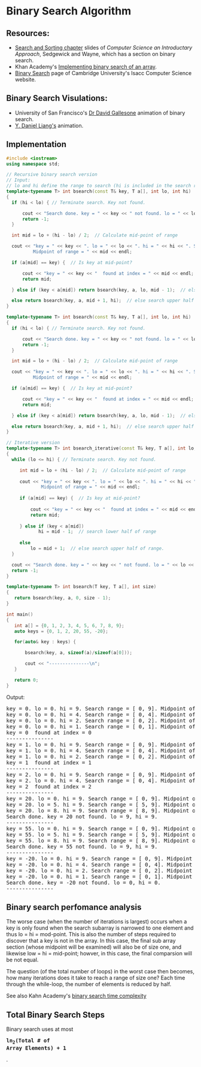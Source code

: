 # Binary Search Algorithm

## Resources:

* [Search and Sorting chapter](https://introcs.cs.princeton.edu/java/lectures/keynote/CS.11.SearchSort.pdf) slides of *Computer Science an Introductary Approach*, Sedgewick and Wayne, which has a section on binary search.
* Khan Academy's [Implementing binary search of an array](https://www.khanacademy.org/computing/computer-science/algorithms/binary-search/a/implementing-binary-search-of-an-array).
* [Binary Search](https://isaaccomputerscience.org/concepts/dsa_search_binary?examBoard=all&stage=all) page of Cambridge University's Isacc Computer Science website.

## Binary Search Visulations:

* University of San Francisco's [Dr David Gallesone](https://www.cs.usfca.edu/~galles/visualization/Search.html) animation of binary search.
* [Y. Daniel Liang's](https://yongdanielliang.github.io/animation/web/BinarySearchNew.html) animation.

## Implementation

```cpp
#include <iostream>
using namespace std;

// Recursive binary search version
// Input:
// lo and hi define the range to search (hi is included in the search range). 
template<typename T> int bsearch(const T& key, T a[], int lo, int hi) 
{
  if (hi < lo) { // Terminate search. Key not found.

      cout << "Search done. key = " << key << " not found. lo = " << lo << ", hi = " << hi << ".\n";
      return -1;
  }

  int mid = lo + (hi - lo) / 2;  // Calculate mid-point of range

  cout << "key = " << key << ". lo = " << lo << ". hi = " << hi << ". Search range = [ " << lo << ", " << hi << "].\
          Midpoint of range = " << mid << endl;

  if (a[mid] == key) {  // Is key at mid-point?

      cout << "key = " << key << "  found at index = " << mid << endl;
      return mid;

  } else if (key < a[mid]) return bsearch(key, a, lo, mid - 1);  // else search lower half of range

  else return bsearch(key, a, mid + 1, hi);  // else search upper half of range.
}

template<typename T> int bsearch(const T& key, T a[], int lo, int hi) 
{
  if (hi < lo) { // Terminate search. Key not found.

      cout << "Search done. key = " << key << " not found. lo = " << lo << ", hi = " << hi << ".\n";
      return -1;
  }

  int mid = lo + (hi - lo) / 2;  // Calculate mid-point of range

  cout << "key = " << key << ". lo = " << lo << ". hi = " << hi << ". Search range = [ " << lo << ", " << hi << "].\
          Midpoint of range = " << mid << endl;

  if (a[mid] == key) {  // Is key at mid-point?

      cout << "key = " << key << "  found at index = " << mid << endl;
      return mid;

  } else if (key < a[mid]) return bsearch(key, a, lo, mid - 1);  // else search lower half of range

  else return bsearch(key, a, mid + 1, hi);  // else search upper half of range.
}

// Iterative version
template<typename T> int bsearch_iterative(const T& key, T a[], int lo, int hi) 
{
  while (lo <= hi) { // Terminate search. Key not found.

     int mid = lo + (hi - lo) / 2;  // Calculate mid-point of range
   
     cout << "key = " << key << ". lo = " << lo << ". hi = " << hi << ". Search range = [ " << lo << ", " << hi << "].\
             Midpoint of range = " << mid << endl;
   
     if (a[mid] == key) {  // Is key at mid-point?
   
         cout << "key = " << key << "  found at index = " << mid << endl;
         return mid;
   
     } else if (key < a[mid])
            hi = mid - 1;  // search lower half of range
   
     else 
         lo = mid + 1;  // else search upper half of range.
  } 

  cout << "Search done. key = " << key << " not found. lo = " << lo << ", hi = " << hi << ".\n";
  return -1;
}

template<typename T> int bsearch(T key, T a[], int size)
{
   return bsearch(key, a, 0, size - 1);
}

int main()
{
   int a[] = {0, 1, 2, 3, 4, 5, 6, 7, 8, 9};
   auto keys = {0, 1, 2, 20, 55, -20};

   for(auto& key : keys) {

       bsearch(key, a, sizeof(a)/sizeof(a[0]));

       cout << "---------------\n";
   }

   return 0;
}
```

Output:

<pre>
key = 0. lo = 0. hi = 9. Search range = [ 0, 9]. Midpoint of range = 4
key = 0. lo = 0. hi = 4. Search range = [ 0, 4]. Midpoint of range = 2
key = 0. lo = 0. hi = 2. Search range = [ 0, 2]. Midpoint of range = 1
key = 0. lo = 0. hi = 1. Search range = [ 0, 1]. Midpoint of range = 0
key = 0  found at index = 0
---------------
key = 1. lo = 0. hi = 9. Search range = [ 0, 9]. Midpoint of range = 4
key = 1. lo = 0. hi = 4. Search range = [ 0, 4]. Midpoint of range = 2
key = 1. lo = 0. hi = 2. Search range = [ 0, 2]. Midpoint of range = 1
key = 1  found at index = 1
---------------
key = 2. lo = 0. hi = 9. Search range = [ 0, 9]. Midpoint of range = 4
key = 2. lo = 0. hi = 4. Search range = [ 0, 4]. Midpoint of range = 2
key = 2  found at index = 2
---------------
key = 20. lo = 0. hi = 9. Search range = [ 0, 9]. Midpoint of range = 4
key = 20. lo = 5. hi = 9. Search range = [ 5, 9]. Midpoint of range = 7
key = 20. lo = 8. hi = 9. Search range = [ 8, 9]. Midpoint of range = 8
Search done. key = 20 not found. lo = 9, hi = 9.
---------------
key = 55. lo = 0. hi = 9. Search range = [ 0, 9]. Midpoint of range = 4
key = 55. lo = 5. hi = 9. Search range = [ 5, 9]. Midpoint of range = 7
key = 55. lo = 8. hi = 9. Search range = [ 8, 9]. Midpoint of range = 8
Search done. key = 55 not found. lo = 9, hi = 9.
---------------
key = -20. lo = 0. hi = 9. Search range = [ 0, 9]. Midpoint of range = 4
key = -20. lo = 0. hi = 4. Search range = [ 0, 4]. Midpoint of range = 2
key = -20. lo = 0. hi = 2. Search range = [ 0, 2]. Midpoint of range = 1
key = -20. lo = 0. hi = 1. Search range = [ 0, 1]. Midpoint of range = 0
Search done. key = -20 not found. lo = 0, hi = 0.
---------------
</pre>

## Binary search perfomance analysis 

The worse case (when the number of iterations is largest) occurs when a key is only found when the search subarray is narrowed to one element and thus lo = hi = mod-point. This is also the number of steps required to discover that a key is not in the array.
In this case, the final sub array section (whose midpoint will be examined) will also be of size one, and likewise low = hi = mid-point; howver, in this case, the final comparsion will be not equal.

The question (of the total number of loops) in the worst case then becomes, how many iterations does it take to reach a range of size one? Each time through the while-loop, the number of elements is reduced by half.

See also Kahn Academy's [binary search time complexity](https://www.khanacademy.org/computing/computer-science/algorithms/binary-search/a/running-time-of-binary-search)

## Total Binary Search Steps

Binary search uses at most **<pre style='font-family: monospace'>ln<sub>2</sub>(Total # of Array Elements) + 1</pre>**.

